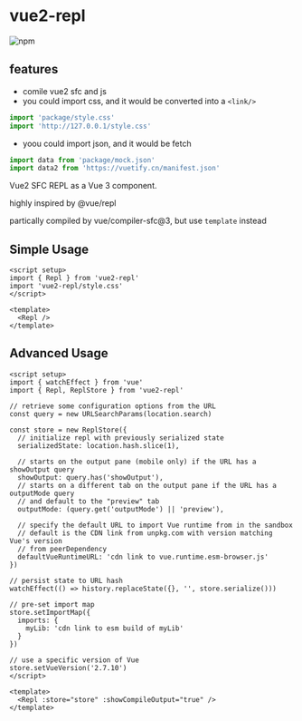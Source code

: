 # vue2-repl
![npm](https://img.shields.io/npm/v/vue2-repl)


## features

- comile vue2 sfc and js
- you could import css, and it would be converted into a `<link/>`

```js
import 'package/style.css'
import 'http://127.0.0.1/style.css'
```

- yoou could import json, and it would be fetch

```js
import data from 'package/mock.json'
import data2 from 'https://vuetify.cn/manifest.json'
```

Vue2 SFC REPL as a Vue 3 component. 

highly inspired by @vue/repl

partically compiled by vue/compiler-sfc@3, but use `template` instead

## Simple Usage

```vue
<script setup>
import { Repl } from 'vue2-repl'
import 'vue2-repl/style.css'
</script>

<template>
  <Repl />
</template>
```

## Advanced Usage

```vue
<script setup>
import { watchEffect } from 'vue'
import { Repl, ReplStore } from 'vue2-repl'

// retrieve some configuration options from the URL
const query = new URLSearchParams(location.search)

const store = new ReplStore({
  // initialize repl with previously serialized state
  serializedState: location.hash.slice(1),

  // starts on the output pane (mobile only) if the URL has a showOutput query
  showOutput: query.has('showOutput'),
  // starts on a different tab on the output pane if the URL has a outputMode query
  // and default to the "preview" tab
  outputMode: (query.get('outputMode') || 'preview'),

  // specify the default URL to import Vue runtime from in the sandbox
  // default is the CDN link from unpkg.com with version matching Vue's version
  // from peerDependency
  defaultVueRuntimeURL: 'cdn link to vue.runtime.esm-browser.js'
})

// persist state to URL hash
watchEffect(() => history.replaceState({}, '', store.serialize()))

// pre-set import map
store.setImportMap({
  imports: {
    myLib: 'cdn link to esm build of myLib'
  }
})

// use a specific version of Vue
store.setVueVersion('2.7.10')
</script>

<template>
  <Repl :store="store" :showCompileOutput="true" />
</template>
```
